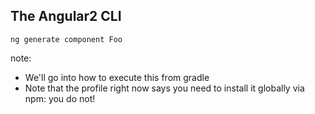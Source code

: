 ## The Angular2 CLI

`ng generate component Foo`

note:
- We'll go into how to execute this from gradle
- Note that the profile right now says you need to install it globally via npm: you do not!